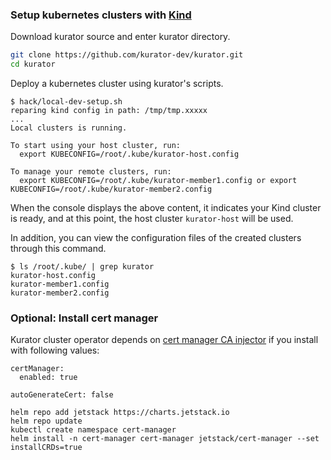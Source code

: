 ### Setup kubernetes clusters with [Kind](https://kind.sigs.k8s.io/)

Download kurator source and enter kurator directory.

```bash
git clone https://github.com/kurator-dev/kurator.git
cd kurator
```

Deploy a kubernetes cluster using kurator's scripts.

```console
$ hack/local-dev-setup.sh
reparing kind config in path: /tmp/tmp.xxxxx
...
Local clusters is running.

To start using your host cluster, run:
  export KUBECONFIG=/root/.kube/kurator-host.config

To manage your remote clusters, run:
  export KUBECONFIG=/root/.kube/kurator-member1.config or export KUBECONFIG=/root/.kube/kurator-member2.config
```

When the console displays the above content, it indicates your Kind cluster is ready, and at this point, the host cluster `kurator-host` will be used.

In addition, you can view the configuration files of the created clusters through this command.

```console
$ ls /root/.kube/ | grep kurator
kurator-host.config
kurator-member1.config
kurator-member2.config
```

### Optional: Install cert manager

Kurator cluster operator depends on [cert manager CA injector](https://cert-manager.io/docs/concepts/ca-injector) if you install with following values:

```
certManager:
  enabled: true

autoGenerateCert: false
```

```console
helm repo add jetstack https://charts.jetstack.io
helm repo update
kubectl create namespace cert-manager
helm install -n cert-manager cert-manager jetstack/cert-manager --set installCRDs=true
```
